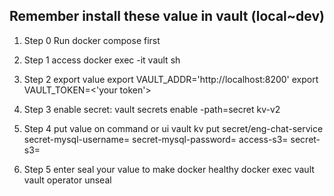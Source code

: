 ## Remember install these value in vault (local~dev)

1. Step 0 Run docker compose first


2. Step 1 access
   docker exec -it vault sh

3. Step 2 export value
   export VAULT_ADDR='http://localhost:8200'
   export VAULT_TOKEN=<'your token'>

4. Step 3 enable secret: vault secrets enable -path=secret kv-v2

5. Step 4 put value on command or ui
   vault kv put secret/eng-chat-service secret-mysql-username=<your root>  secret-mysql-password=<your pass>
   access-s3=<your access s3> secret-s3=<your secret s3>

6. Step 5 enter seal your value to make docker healthy
   docker exec vault vault operator unseal <your-unseal-key>


